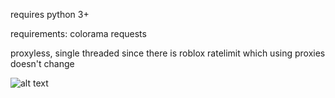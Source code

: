 requires python 3+




requirements:
colorama
requests




proxyless, single threaded since there is roblox ratelimit which using proxies doesn't change




![alt text](https://i.vgy.me/mEJ1mQ.png)
